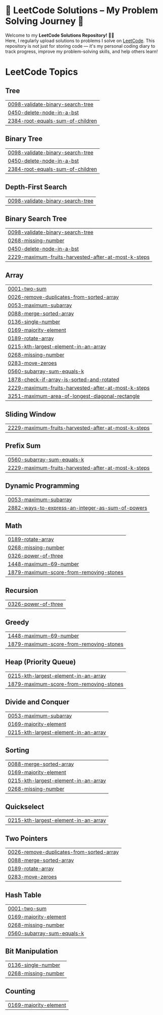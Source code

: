 # 🧠 LeetCode Solutions – My Problem Solving Journey 🚀

Welcome to my **LeetCode Solutions Repository!** 👩‍💻  
Here, I regularly upload solutions to problems I solve on [LeetCode](https://leetcode.com/). This repository is not just for storing code — it's my personal coding diary to track progress, improve my problem-solving skills, and help others learn!



<!---LeetCode Topics Start-->
# LeetCode Topics
## Tree
|  |
| ------- |
| [0098-validate-binary-search-tree](https://github.com/Shahilasulthana/Leetcode/tree/master/0098-validate-binary-search-tree) |
| [0450-delete-node-in-a-bst](https://github.com/Shahilasulthana/Leetcode/tree/master/0450-delete-node-in-a-bst) |
| [2384-root-equals-sum-of-children](https://github.com/Shahilasulthana/Leetcode/tree/master/2384-root-equals-sum-of-children) |
## Binary Tree
|  |
| ------- |
| [0098-validate-binary-search-tree](https://github.com/Shahilasulthana/Leetcode/tree/master/0098-validate-binary-search-tree) |
| [0450-delete-node-in-a-bst](https://github.com/Shahilasulthana/Leetcode/tree/master/0450-delete-node-in-a-bst) |
| [2384-root-equals-sum-of-children](https://github.com/Shahilasulthana/Leetcode/tree/master/2384-root-equals-sum-of-children) |
## Depth-First Search
|  |
| ------- |
| [0098-validate-binary-search-tree](https://github.com/Shahilasulthana/Leetcode/tree/master/0098-validate-binary-search-tree) |
## Binary Search Tree
|  |
| ------- |
| [0098-validate-binary-search-tree](https://github.com/Shahilasulthana/Leetcode/tree/master/0098-validate-binary-search-tree) |
| [0268-missing-number](https://github.com/Shahilasulthana/Leetcode/tree/master/0268-missing-number) |
| [0450-delete-node-in-a-bst](https://github.com/Shahilasulthana/Leetcode/tree/master/0450-delete-node-in-a-bst) |
| [2229-maximum-fruits-harvested-after-at-most-k-steps](https://github.com/Shahilasulthana/Leetcode/tree/master/2229-maximum-fruits-harvested-after-at-most-k-steps) |
## Array
|  |
| ------- |
| [0001-two-sum](https://github.com/Shahilasulthana/Leetcode/tree/master/0001-two-sum) |
| [0026-remove-duplicates-from-sorted-array](https://github.com/Shahilasulthana/Leetcode/tree/master/0026-remove-duplicates-from-sorted-array) |
| [0053-maximum-subarray](https://github.com/Shahilasulthana/Leetcode/tree/master/0053-maximum-subarray) |
| [0088-merge-sorted-array](https://github.com/Shahilasulthana/Leetcode/tree/master/0088-merge-sorted-array) |
| [0136-single-number](https://github.com/Shahilasulthana/Leetcode/tree/master/0136-single-number) |
| [0169-majority-element](https://github.com/Shahilasulthana/Leetcode/tree/master/0169-majority-element) |
| [0189-rotate-array](https://github.com/Shahilasulthana/Leetcode/tree/master/0189-rotate-array) |
| [0215-kth-largest-element-in-an-array](https://github.com/Shahilasulthana/Leetcode/tree/master/0215-kth-largest-element-in-an-array) |
| [0268-missing-number](https://github.com/Shahilasulthana/Leetcode/tree/master/0268-missing-number) |
| [0283-move-zeroes](https://github.com/Shahilasulthana/Leetcode/tree/master/0283-move-zeroes) |
| [0560-subarray-sum-equals-k](https://github.com/Shahilasulthana/Leetcode/tree/master/0560-subarray-sum-equals-k) |
| [1878-check-if-array-is-sorted-and-rotated](https://github.com/Shahilasulthana/Leetcode/tree/master/1878-check-if-array-is-sorted-and-rotated) |
| [2229-maximum-fruits-harvested-after-at-most-k-steps](https://github.com/Shahilasulthana/Leetcode/tree/master/2229-maximum-fruits-harvested-after-at-most-k-steps) |
| [3251-maximum-area-of-longest-diagonal-rectangle](https://github.com/Shahilasulthana/Leetcode/tree/master/3251-maximum-area-of-longest-diagonal-rectangle) |
## Sliding Window
|  |
| ------- |
| [2229-maximum-fruits-harvested-after-at-most-k-steps](https://github.com/Shahilasulthana/Leetcode/tree/master/2229-maximum-fruits-harvested-after-at-most-k-steps) |
## Prefix Sum
|  |
| ------- |
| [0560-subarray-sum-equals-k](https://github.com/Shahilasulthana/Leetcode/tree/master/0560-subarray-sum-equals-k) |
| [2229-maximum-fruits-harvested-after-at-most-k-steps](https://github.com/Shahilasulthana/Leetcode/tree/master/2229-maximum-fruits-harvested-after-at-most-k-steps) |
## Dynamic Programming
|  |
| ------- |
| [0053-maximum-subarray](https://github.com/Shahilasulthana/Leetcode/tree/master/0053-maximum-subarray) |
| [2882-ways-to-express-an-integer-as-sum-of-powers](https://github.com/Shahilasulthana/Leetcode/tree/master/2882-ways-to-express-an-integer-as-sum-of-powers) |
## Math
|  |
| ------- |
| [0189-rotate-array](https://github.com/Shahilasulthana/Leetcode/tree/master/0189-rotate-array) |
| [0268-missing-number](https://github.com/Shahilasulthana/Leetcode/tree/master/0268-missing-number) |
| [0326-power-of-three](https://github.com/Shahilasulthana/Leetcode/tree/master/0326-power-of-three) |
| [1448-maximum-69-number](https://github.com/Shahilasulthana/Leetcode/tree/master/1448-maximum-69-number) |
| [1879-maximum-score-from-removing-stones](https://github.com/Shahilasulthana/Leetcode/tree/master/1879-maximum-score-from-removing-stones) |
## Recursion
|  |
| ------- |
| [0326-power-of-three](https://github.com/Shahilasulthana/Leetcode/tree/master/0326-power-of-three) |
## Greedy
|  |
| ------- |
| [1448-maximum-69-number](https://github.com/Shahilasulthana/Leetcode/tree/master/1448-maximum-69-number) |
| [1879-maximum-score-from-removing-stones](https://github.com/Shahilasulthana/Leetcode/tree/master/1879-maximum-score-from-removing-stones) |
## Heap (Priority Queue)
|  |
| ------- |
| [0215-kth-largest-element-in-an-array](https://github.com/Shahilasulthana/Leetcode/tree/master/0215-kth-largest-element-in-an-array) |
| [1879-maximum-score-from-removing-stones](https://github.com/Shahilasulthana/Leetcode/tree/master/1879-maximum-score-from-removing-stones) |
## Divide and Conquer
|  |
| ------- |
| [0053-maximum-subarray](https://github.com/Shahilasulthana/Leetcode/tree/master/0053-maximum-subarray) |
| [0169-majority-element](https://github.com/Shahilasulthana/Leetcode/tree/master/0169-majority-element) |
| [0215-kth-largest-element-in-an-array](https://github.com/Shahilasulthana/Leetcode/tree/master/0215-kth-largest-element-in-an-array) |
## Sorting
|  |
| ------- |
| [0088-merge-sorted-array](https://github.com/Shahilasulthana/Leetcode/tree/master/0088-merge-sorted-array) |
| [0169-majority-element](https://github.com/Shahilasulthana/Leetcode/tree/master/0169-majority-element) |
| [0215-kth-largest-element-in-an-array](https://github.com/Shahilasulthana/Leetcode/tree/master/0215-kth-largest-element-in-an-array) |
| [0268-missing-number](https://github.com/Shahilasulthana/Leetcode/tree/master/0268-missing-number) |
## Quickselect
|  |
| ------- |
| [0215-kth-largest-element-in-an-array](https://github.com/Shahilasulthana/Leetcode/tree/master/0215-kth-largest-element-in-an-array) |
## Two Pointers
|  |
| ------- |
| [0026-remove-duplicates-from-sorted-array](https://github.com/Shahilasulthana/Leetcode/tree/master/0026-remove-duplicates-from-sorted-array) |
| [0088-merge-sorted-array](https://github.com/Shahilasulthana/Leetcode/tree/master/0088-merge-sorted-array) |
| [0189-rotate-array](https://github.com/Shahilasulthana/Leetcode/tree/master/0189-rotate-array) |
| [0283-move-zeroes](https://github.com/Shahilasulthana/Leetcode/tree/master/0283-move-zeroes) |
## Hash Table
|  |
| ------- |
| [0001-two-sum](https://github.com/Shahilasulthana/Leetcode/tree/master/0001-two-sum) |
| [0169-majority-element](https://github.com/Shahilasulthana/Leetcode/tree/master/0169-majority-element) |
| [0268-missing-number](https://github.com/Shahilasulthana/Leetcode/tree/master/0268-missing-number) |
| [0560-subarray-sum-equals-k](https://github.com/Shahilasulthana/Leetcode/tree/master/0560-subarray-sum-equals-k) |
## Bit Manipulation
|  |
| ------- |
| [0136-single-number](https://github.com/Shahilasulthana/Leetcode/tree/master/0136-single-number) |
| [0268-missing-number](https://github.com/Shahilasulthana/Leetcode/tree/master/0268-missing-number) |
## Counting
|  |
| ------- |
| [0169-majority-element](https://github.com/Shahilasulthana/Leetcode/tree/master/0169-majority-element) |
<!---LeetCode Topics End-->